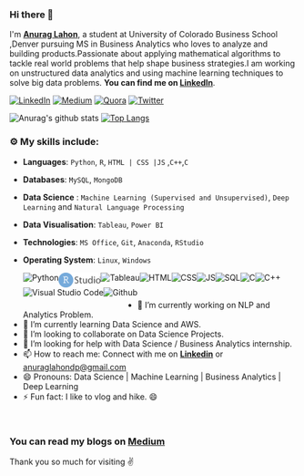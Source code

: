### Hi there 👋

<!--
**anuraglahon16/anuraglahon16** is a ✨ _special_ ✨ repository because its `README.md` (this file) appears on your GitHub profile.
-->
I'm **[Anurag Lahon](https://www.linkedin.com/in/anurag-lahon/)**, a student at University of Colorado Business School ,Denver pursuing MS in Business Analytics who loves to analyze and building products.Passionate about applying mathematical algorithms to tackle real world problems that help shape business strategies.I am working on unstructured data analytics and using machine learning techniques to solve big data problems. **You can find me on [LinkedIn](https://www.linkedin.com/in/anurag-lahon/)**.

 [![LinkedIn](https://img.shields.io/static/v1.svg?label=LinkedIn&message=@anurag-lahon&logo=linkedin&style=flat&color=blue)](https://www.linkedin.com/in/anurag-lahon/)
 [![Medium](https://img.shields.io/static/v1.svg?label=Medium&message=@anuraglahonmba&logo=Medium&style=flat&color=black)](https://medium.com/@anuraglahonmba)
 [![Quora](https://img.shields.io/static/v1.svg?label=Quora&message=@Anurag-Lahon&logo=Quora&style=flat&color=red)](https://www.quora.com/profile/Anurag-Lahon)
 [![Twitter](https://img.shields.io/static/v1.svg?label=Twitter&message=@AnuragLahon&logo=Twitter&style=flat&color=blue)](https://twitter.com/AnuragLahon)


![Anurag's github stats](https://github-readme-stats.vercel.app/api?username=anuraglahon16&show_icons=true&theme=radical)
[![Top Langs](https://github-readme-stats.vercel.app/api/top-langs/?username=anuraglahon16&layout=compact&theme=radical)](https://github.com/anuraglahon16/github-readme-stats)
### :gear: My skills include:

- **Languages**: `Python`, `R`, `HTML | CSS |JS` ,`C++`,`C`

- **Databases**: `MySQL`, `MongoDB`

- **Data Science** : `Machine Learning (Supervised and Unsupervised)`, `Deep Learning` and `Natural Language Processing`

- **Data Visualisation**: `Tableau`, `Power BI`

- **Technologies**: `MS Office`, `Git`, `Anaconda`, `RStudio`

- **Operating System**: `Linux`, `Windows`


  <img align="left" alt="Python" height="26px" src="https://img.icons8.com/color/48/000000/python.png" />
  <img align="left" alt="R" height ="26px" src="https://github.com/anuraglahon16/Final-Project-R/blob/master/images/download.png"/>
  <img align="left" alt="Tableau" height="26px" src="https://img.icons8.com/color/48/000000/tableau-software.png" />
  <img align="left" alt="HTML" height="26px" src="https://img.icons8.com/color/48/000000/html-5.png" />
  <img align="left" alt="CSS" height="26px" src="https://img.icons8.com/color/48/000000/css3.png" />
  <img align="left" alt="JS" height="26px" src="https://img.icons8.com/color/48/000000/javascript.png" />
  <img align="left" alt="SQL" height="26px" src="https://img.icons8.com/color/48/000000/sql.png" />
  <img align="left" alt="C" height="26px" src="https://img.icons8.com/color/48/000000/c-programming.png" />
  <img align="left" alt="C++" height="26px" src="https://img.icons8.com/color/48/000000/c-plus-plus-logo.png" />
  <img align="left" alt="Visual Studio Code" height="26px" src="https://img.icons8.com/color/48/000000/visual-studio-code-2019.png" />
  <img align="left" alt="Github" height="26px" src="https://img.icons8.com/color/48/000000/github.png" />



<br />
<br />



- 🔭 I’m currently working on NLP and Analytics Problem.
- 🌱 I’m currently learning Data Science and AWS.
- 👯 I’m looking to collaborate on Data Science Projects.
- 🤔 I’m looking for help with Data Science / Business Analytics internship.
- 📫 How to reach me: Connect with me on [**Linkedin**](https://www.linkedin.com/in/anurag-lahon/) or anuraglahondp@gmail.com
- 😄 Pronouns: Data Science | Machine Learning | Business Analytics | Deep Learning
- ⚡ Fun fact: I like to vlog and hike. 😄 

<br />



### You can read my blogs on [**Medium**](https://medium.com/@anuraglahonmba)
 

Thank you so much for visiting  :v:
